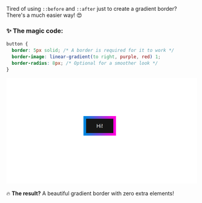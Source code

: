 Tired of using `::before` and `::after` just to create a gradient border? There's a much easier way! 😍

### ✨ The magic code:

```css
button {
  border: 5px solid; /* A border is required for it to work */
  border-image: linear-gradient(to right, purple, red) 1;
  border-radius: 8px; /* Optional for a smoother look */
}
```

![](../_images/gradient-border.png)

🔥 **The result?** A beautiful gradient border with zero extra elements!
